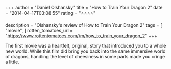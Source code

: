 +++
author = "Daniel Olshansky"
title = "How to Train Your Dragon 2"
date = "2014-04-17T03:08:55"
rating = "⭐⭐⭐⭐"

description = "Olshansky's review of How to Train Your Dragon 2"
tags = [
    "movie",
]
rotten_tomatoes_url = "https://www.rottentomatoes.com//m/how_to_train_your_dragon_2"
+++

The first movie was a heartfelt, original, story that introduced you to a whole new world. While this film did bring you back into the same immersive world of dragons, handling the level of cheesiness in some parts made you cringe a little.
